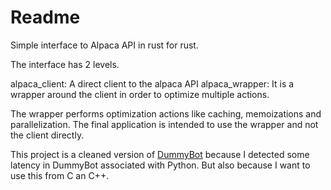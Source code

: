 # Readme

Simple interface to Alpaca API in rust for rust.

The interface has 2 levels.

alpaca_client: A direct client to the alpaca API
alpaca_wrapper: It is a wrapper around the client in order to optimize multiple actions.

The wrapper performs optimization actions like caching, memoizations
and parallelization. The final application is intended to use the
wrapper and not the client directly.

This project is a cleaned version of
[DummyBot](https://github.com/Ergus/DummyBot) because I detected some
latency in DummyBot associated with Python. But also because I want to
use this from C an C++.
